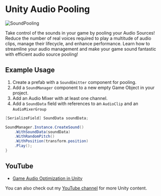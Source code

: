 # Unity Audio Pooling
![SoundPooling](https://github.com/adammyhre/Unity-Audio-Pooling/assets/38876398/eeac93e7-1ba4-45d9-bf08-200f2c980428)

Take control of the sounds in your game by pooling your Audio Sources! Reduce the number of real voices required to play a multitude of audio clips, manage their lifecycle, and enhance performance. Learn how to streamline your audio management and make your game sound fantastic with efficient audio source pooling!

## Example Usage

1. Create a prefab with a `SoundEmitter` component for pooling.
2. Add a `SoundManager` component to a new empty Game Object in your project.
3. Add an Audio Mixer with at least one channel.
4. Add a `SoundData` field with references to an `AudioClip` and an `AudioMixerGroup`

```csharp
[SerializeField] SoundData soundData;

SoundManager.Instance.CreateSound()
    .WithSoundData(soundData)
    .WithRandomPitch()
    .WithPosition(transform.position)
    .Play();
}
```

## YouTube

- [Game Audio Optimization in Unity](#)

You can also check out my [YouTube channel](https://www.youtube.com/@git-amend?sub_confirmation=1) for more Unity content.
